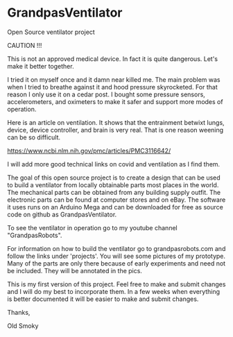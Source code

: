 # GrandpasVentilator
Open Source ventilator project

CAUTION !!!

This is not an approved medical device. In fact it is
quite dangerous. Let's make it better together.
	
I tried it on myself once and it damn near killed
me. The main problem was when I tried to breathe against it and hood
pressure skyrocketed. For that reason I only use it on a cedar post.
I bought some pressure sensors, accelerometers, and oximeters to make
it safer and support more modes of operation.

Here is an article on ventilation. It shows that the entrainment
betwixt lungs, device, device controller, and brain is very real.
That is one reason weening can be so difficult.

https://www.ncbi.nlm.nih.gov/pmc/articles/PMC3116642/

I will add more good technical links on covid and ventilation 
as I find them.

The goal of this open source project is to create a 
design that can be used to build a ventilator from locally
obtainable parts most places in the world. The mechanical
parts can be obtained from any building supply outfit. The 
electronic parts can be found at computer stores and on eBay. 
The software it uses runs on an Arduino Mega and can be 
downloaded for free as source code on github as GrandpasVentilator.

To see the ventilator in operation go to my youtube 
channel "GrandpasRobots". 

For information on how to build the ventilator go to
grandpasrobots.com and follow the links under 'projects'. You
will see some pictures of my prototype. Many of the parts are only
there because of early experiments and need not be included. 
They will be annotated in the pics.

This is my first version of this project. Feel free to
make and submit changes and I will do my best to incorporate them.
In a few weeks when everything is better documented it will be
easier to make and submit changes.

Thanks,

Old Smoky
